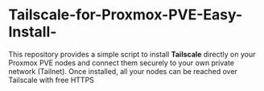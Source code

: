 # Tailscale-for-Proxmox-PVE-Easy-Install-
This repository provides a simple script to install **Tailscale** directly on your Proxmox PVE nodes and connect them securely to your own private network (Tailnet).   Once installed, all your nodes can be reached over Tailscale with free HTTPS 
